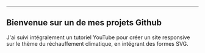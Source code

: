 --------------------------------------
Bienvenue sur un de mes projets Github
--------------------------------------
J'ai suivi intégralement un tutoriel YouTube pour créer un site responsive sur le thème du réchauffement climatique, en intégrant des formes SVG.
